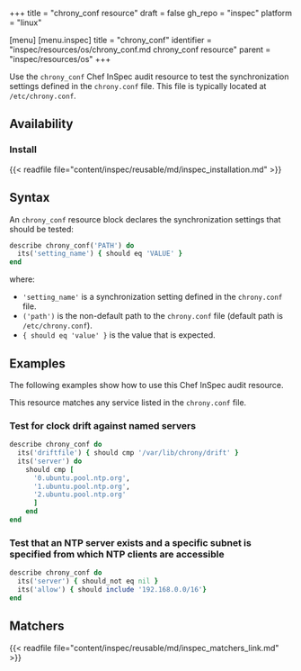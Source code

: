 +++
title = "chrony_conf resource"
draft = false
gh_repo = "inspec"
platform = "linux"

[menu]
  [menu.inspec]
    title = "chrony_conf"
    identifier = "inspec/resources/os/chrony_conf.md chrony_conf resource"
    parent = "inspec/resources/os"
+++

Use the `chrony_conf` Chef InSpec audit resource to test the synchronization settings defined in the `chrony.conf` file. This file is typically located at `/etc/chrony.conf`.

## Availability

### Install

{{< readfile file="content/inspec/reusable/md/inspec_installation.md" >}}

<!-- TODO: needs version number -->
<!-- ### Version

This resource first became available in v of InSpec. -->

## Syntax

An `chrony_conf` resource block declares the synchronization settings that should be tested:

```ruby
describe chrony_conf('PATH') do
  its('setting_name') { should eq 'VALUE' }
end
```

where:

- `'setting_name'` is a synchronization setting defined in the `chrony.conf` file.
- `('path')` is the non-default path to the `chrony.conf` file (default path is `/etc/chrony.conf`).
- `{ should eq 'value' }` is the value that is expected.

## Examples

The following examples show how to use this Chef InSpec audit resource.

This resource matches any service listed in the `chrony.conf` file.

### Test for clock drift against named servers

```ruby
describe chrony_conf do
  its('driftfile') { should cmp '/var/lib/chrony/drift' }
  its('server') do
    should cmp [
      '0.ubuntu.pool.ntp.org',
      '1.ubuntu.pool.ntp.org',
      '2.ubuntu.pool.ntp.org'
      ]
    end
end
```

### Test that an NTP server exists and a specific subnet is specified from which NTP clients are accessible

```ruby
describe chrony_conf do
  its('server') { should_not eq nil }
  its('allow') { should include '192.168.0.0/16'}
end
```

## Matchers

 {{< readfile file="content/inspec/reusable/md/inspec_matchers_link.md" >}}
